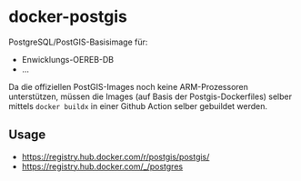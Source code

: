 # docker-postgis

PostgreSQL/PostGIS-Basisimage für:

- Enwicklungs-OEREB-DB
- ... 

Da die offiziellen PostGIS-Images noch keine ARM-Prozessoren unterstützen, müssen die Images (auf Basis der Postgis-Dockerfiles) selber mittels `docker buildx` in einer Github Action selber gebuildet werden.

## Usage

- https://registry.hub.docker.com/r/postgis/postgis/
- https://registry.hub.docker.com/_/postgres
